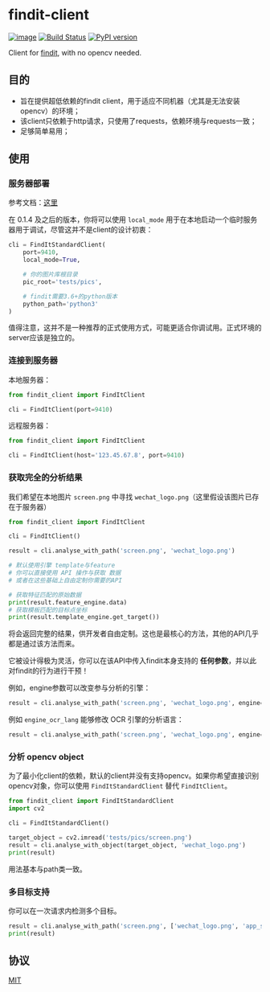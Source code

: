 # findit-client

[![image](https://img.shields.io/pypi/pyversions/requests.svg)](https://pypi.org/project/requests/)
[![Build Status](https://travis-ci.org/williamfzc/findit-client.svg?branch=master)](https://travis-ci.org/williamfzc/findit-client)
[![PyPI version](https://badge.fury.io/py/findit-client.svg)](https://badge.fury.io/py/findit-client)

Client for [findit](https://github.com/williamfzc/findit), with no opencv needed.

## 目的

- 旨在提供超低依赖的findit client，用于适应不同机器（尤其是无法安装opencv）的环境；
- 该client只依赖于http请求，只使用了requests，依赖环境与requests一致；
- 足够简单易用；

## 使用

### 服务器部署

参考文档：[这里](https://williamfzc.github.io/findit/#/usage/client+server?id=服务端部署)

在 0.1.4 及之后的版本，你将可以使用 `local_mode` 用于在本地启动一个临时服务器用于调试，尽管这并不是client的设计初衷：

```python
cli = FindItStandardClient(
    port=9410,
    local_mode=True,

    # 你的图片库根目录
    pic_root='tests/pics',

    # findit需要3.6+的python版本
    python_path='python3'
)
```

值得注意，这并不是一种推荐的正式使用方式，可能更适合你调试用。正式环境的server应该是独立的。

### 连接到服务器

本地服务器：

```python
from findit_client import FindItClient

cli = FindItClient(port=9410)
```

远程服务器：

```python
from findit_client import FindItClient

cli = FindItClient(host='123.45.67.8', port=9410)
```

### 获取完全的分析结果

我们希望在本地图片 `screen.png` 中寻找 `wechat_logo.png`（这里假设该图片已存在于服务器）

```python
from findit_client import FindItClient

cli = FindItClient()

result = cli.analyse_with_path('screen.png', 'wechat_logo.png')

# 默认使用引擎 template与feature
# 你可以直接使用 API 操作与获取 数据
# 或者在这些基础上自由定制你需要的API

# 获取特征匹配的原始数据
print(result.feature_engine.data)
# 获取模板匹配的目标点坐标
print(result.template_engine.get_target())
```

将会返回完整的结果，供开发者自由定制。这也是最核心的方法，其他的API几乎都是通过该方法而来。

它被设计得极为灵活，你可以在该API中传入findit本身支持的 **任何参数**，并以此对findit的行为进行干预！

例如，engine参数可以改变参与分析的引擎：

```python
result = cli.analyse_with_path('screen.png', 'wechat_logo.png', engine=['ocr', 'feature'])
```

例如 `engine_ocr_lang` 能够修改 OCR 引擎的分析语言：

```python
result = cli.analyse_with_path('screen.png', 'wechat_logo.png', engine=['ocr', 'feature'], engine_ocr_lang='chi_sim')
```

### 分析 opencv object

为了最小化client的依赖，默认的client并没有支持opencv。如果你希望直接识别opencv对象，你可以使用 `FindItStandardClient` 替代 `FindItClient`。

```python
from findit_client import FindItStandardClient
import cv2

cli = FindItStandardClient()

target_object = cv2.imread('tests/pics/screen.png')
result = cli.analyse_with_object(target_object, 'wechat_logo.png')
print(result)
```

用法基本与path类一致。

### 多目标支持

你可以在一次请求内检测多个目标。

```python
result = cli.analyse_with_path('screen.png', ['wechat_logo.png', 'app_store_logo.png'])
print(result)
```

## 协议

[MIT](LICENSE)
